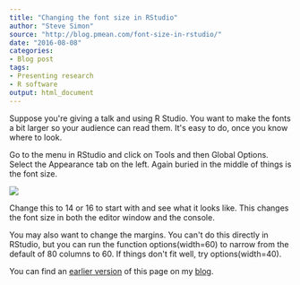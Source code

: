 ```yaml
---
title: "Changing the font size in RStudio"
author: "Steve Simon"
source: "http://blog.pmean.com/font-size-in-rstudio/"
date: "2016-08-08"
categories:
- Blog post
tags:
- Presenting research
- R software
output: html_document
---
```


Suppose you're giving a talk and using R Studio. You want to make the fonts a bit larger so your audience can read them. It's easy to do, once you know where to look.

<!---More--->

Go to the menu in RStudio and click on Tools and then Global Options. Select the Appearance tab on the left. Again buried in the middle of things is the font size.

![](http://www.pmean.com/new-images/16/font-size-in-rstudio01.png)

Change this to 14 or 16 to start with and see what it looks like. This changes the font size in both the editor window and the console.

You may also want to change the margins. You can't do this directly in RStudio, but you can run the function options(width=60) to narrow from the default of 80 columns to 60. If things don't fit well, try options(width=40).

You can find an [earlier version][sim1] of this page on my [blog][sim2].

[sim1]: http://blog.pmean.com/font-size-in-rstudio/
[sim2]: http://blog.pmean.com
